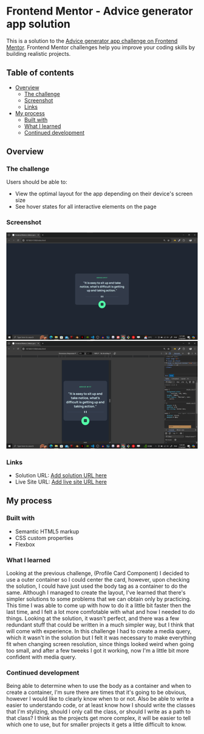 # Frontend Mentor - Advice generator app solution

This is a solution to the [Advice generator app challenge on Frontend Mentor](https://www.frontendmentor.io/challenges/advice-generator-app-QdUG-13db). Frontend Mentor challenges help you improve your coding skills by building realistic projects.

## Table of contents

- [Overview](#overview)
  - [The challenge](#the-challenge)
  - [Screenshot](#screenshot)
  - [Links](#links)
- [My process](#my-process)
  - [Built with](#built-with)
  - [What I learned](#what-i-learned)
  - [Continued development](#continued-development)

## Overview

### The challenge

Users should be able to:

- View the optimal layout for the app depending on their device's screen size
- See hover states for all interactive elements on the page

### Screenshot

![Desktop view](./src/design/Screenshot%202024-07-16%20012802.png)
![Mobile view](./src/design/Screenshot%202024-07-16%20012854.png)

### Links

- Solution URL: [Add solution URL here](https://your-solution-url.com)
- Live Site URL: [Add live site URL here](https://your-live-site-url.com)

## My process

### Built with

- Semantic HTML5 markup
- CSS custom properties
- Flexbox

### What I learned

Looking at the previous challenge, (Profile Card Component) I decided to use a outer container so I could center the card, however, upon checking the solution, I could have just used the body tag as a container to do the same. Although I managed to create the layout, I've learned that there's simpler solutions to some problems that we can obtain only by practicing. This time I was able to come up with how to do it a little bit faster then the last time, and I felt a lot more comfotable with what and how I needed to do things.
Looking at the solution, it wasn't perfect, and there was a few redundant stuff that could be written in a much simpler way, but I think that will come with experience.
In this challenge I had to create a media query, which it wasn't in the solution but I felt it was necessary to make everything fit when changing screen resolution, since things looked weird when going too small, and after a few tweeks I got it working, now I'm a little bit more confident with media query. 

### Continued development

Being able to determine when to use the body as a container and when to create a container, I'm sure there are times that it's going to be obvious, however I would like to clearly know when to or not. 
Also be able to write a easier to understando code, or at least know how I should write the classes that I'm stylizing, should I only call the class, or should I write as a path to that class? I think as the projects get more complex, it will be easier to tell which one to use, but for smaller projects it gets a little difficult to know.
